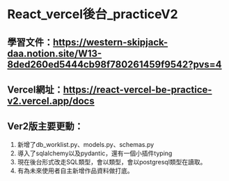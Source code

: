# React_vercel後台_practiceV2
## 學習文件：https://western-skipjack-daa.notion.site/W13-8ded260ed5444cb98f780261459f9542?pvs=4
## Vercel網址：https://react-vercel-be-practice-v2.vercel.app/docs

## Ver2版主要更動：
1. 新增了db_worklist.py、models.py、schemas.py
2. 導入了sqlalchemy以及pydantic，還有一個小插件typing
3. 現在後台形式改走SQL類型，會以類型，會以postgresql類型在讀取。
4. 有為未來使用者自主新增作品資料做打底。
